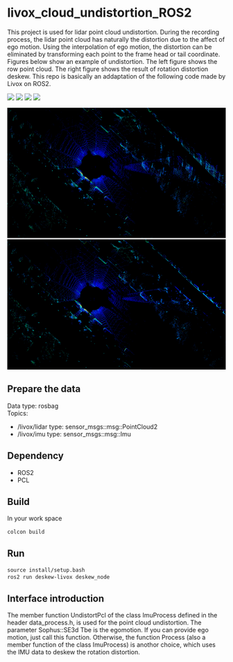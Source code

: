 # livox_cloud_undistortion_ROS2
This project is used for lidar point cloud undistortion. During the recording process, the lidar point cloud has naturally the distortion due to the affect of ego motion. Using the interpolation of ego motion, the distortion can be eliminated by transforming each point to the frame head or tail coordinate. Figures below show an example of undistortion. The left figure shows the row point cloud. The right figure shows the result of rotation distortion deskew. This repo is basically an addaptation of the following code made by Livox on ROS2.

<a href="https://docs.ros.org/en/foxy/Installation.html"><img src="https://img.shields.io/badge/ROS2-foxy-orange" /></a>
<a href="https://docs.ros.org/en/humble/Installation.html"><img src="https://img.shields.io/badge/ROS2-Humble-yellow" /></a>
<a href="https://github.com/Tim-HW/Livox_cloud_undistortion_ROS2/blob/main/LICENSE"><img src="https://img.shields.io/badge/License-MIT-green" /></a>
<a href="https://github.com/Tim-HW/Livox_cloud_undistortion_ROS2/blob/main/LICENSE"><img src="https://img.shields.io/badge/Build-Success-green" /></a>




<div align="center">
<img src="./images/before.png" height="300px">
<img src="./images/after.png" height="300px">
</div>

## Prepare the data
Data type: rosbag  
Topics: 
* /livox/lidar   type: sensor_msgs::msg::PointCloud2
* /livox/imu     type: sensor_msgs::msg::Imu

## Dependency
*  ROS2
*  PCL


## Build
In your work space
```
colcon build
```

## Run
```
source install/setup.bash
ros2 run deskew-livox deskew_node
```

## Interface introduction
The member function UndistortPcl of the class ImuProcess defined in the header data_process.h, is used for the point cloud undistortion. The parameter Sophus::SE3d Tbe is the egomotion. If you can provide ego motion, just call this function. Otherwise, the function Process (also a member function of the class ImuProcess) is anothor choice, which uses the IMU data to deskew the rotation distortion.
